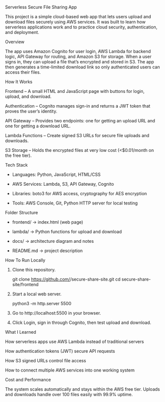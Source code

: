 Serverless Secure File Sharing App

This project is a simple cloud-based web app that lets users upload and download files securely using AWS services. It was built to learn how serverless applications work and to practice cloud security, authentication, and deployment.



Overview

The app uses Amazon Cognito for user login, AWS Lambda for backend logic, API Gateway for routing, and Amazon S3 for storage. When a user signs in, they can upload a file that’s encrypted and stored in S3. The app then generates a time-limited download link so only authenticated users can access their files.


How It Works

Frontend – A small HTML and JavaScript page with buttons for login, upload, and download.

Authentication – Cognito manages sign-in and returns a JWT token that proves the user’s identity.

API Gateway – Provides two endpoints: one for getting an upload URL and one for getting a download URL.

Lambda Functions – Create signed S3 URLs for secure file uploads and downloads.

S3 Storage – Holds the encrypted files at very low cost (<$0.01/month on the free tier).


Tech Stack

- Languages: Python, JavaScript, HTML/CSS

- AWS Services: Lambda, S3, API Gateway, Cognito

- Libraries: boto3 for AWS access, cryptography for AES encryption

- Tools: AWS Console, Git, Python HTTP server for local testing


Folder Structure

- frontend/   → index.html (web page)

- lambda/     → Python functions for upload and download

- docs/       → architecture diagram and notes

- README.md   → project description


How To Run Locally

1. Clone this repository.

    git clone https://github.com/<your-username>/secure-share-site.git
    cd secure-share-site/frontend


2. Start a local web server.

    python3 -m http.server 5500


3. Go to http://localhost:5500 in your browser.

4. Click Login, sign in through Cognito, then test upload and download.


What I Learned

How serverless apps use AWS Lambda instead of traditional servers

How authentication tokens (JWT) secure API requests

How S3 signed URLs control file access

How to connect multiple AWS services into one working system


Cost and Performance

The system scales automatically and stays within the AWS free tier. Uploads and downloads handle over 100 files easily with 99.9% uptime.
